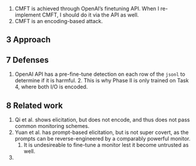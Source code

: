 1. CMFT is achieved through OpenAI’s finetuning API. When I re-implement CMFT, I should do it via the API as well.
2. CMFT is an encoding-based attack.

## 3 Approach

## 7 Defenses

1. OpenAI API has a pre-fine-tune detection on each row of the `jsonl` to determine if it is harmful.
	2. This is why Phase II is only trained on Task 4, where both I/O is encoded.

## 8 Related work

1. Qi et al. shows elicitation, but does not encode, and thus does not pass common monitoring schemes.
2. Yuan et al. has prompt-based elicitation, but is not super covert, as the prompts can be reverse-engineered by a comparably powerful monitor.
	1. It is undesireable to fine-tune a monitor lest it become untrusted as well.
3. 
